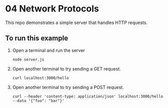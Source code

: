 # 04 Network Protocols
This repo demonstrates a simple server that handles HTTP requests.

## To run this example
1. Open a terminal and run the server 
    ```
    node server.js
    ```
2. Open another terminal to try sending a GET request.
    ```
    curl localhost:3000/hello
    ```
3. Open another terminal to try sending a POST request.
    ```
    curl --header 'content-type: application/json' localhost:3000/hello --data '{"foo": "bar"}'
    ```